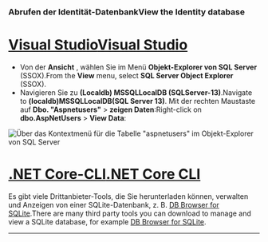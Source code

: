 ### <a name="view-the-identity-database"></a><span data-ttu-id="d2cfc-101">Abrufen der Identität-Datenbank</span><span class="sxs-lookup"><span data-stu-id="d2cfc-101">View the Identity database</span></span>

# <a name="visual-studiotabvisual-studio"></a>[<span data-ttu-id="d2cfc-102">Visual Studio</span><span class="sxs-lookup"><span data-stu-id="d2cfc-102">Visual Studio</span></span>](#tab/visual-studio) 

* <span data-ttu-id="d2cfc-103">Von der **Ansicht** , wählen Sie im Menü **Objekt-Explorer von SQL Server** (SSOX).</span><span class="sxs-lookup"><span data-stu-id="d2cfc-103">From the **View** menu, select **SQL Server Object Explorer** (SSOX).</span></span>
* <span data-ttu-id="d2cfc-104">Navigieren Sie zu **(Localdb) MSSQLLocalDB (SQLServer-13)**.</span><span class="sxs-lookup"><span data-stu-id="d2cfc-104">Navigate to **(localdb)MSSQLLocalDB(SQL Server 13)**.</span></span> <span data-ttu-id="d2cfc-105">Mit der rechten Maustaste auf **Dbo. "Aspnetusers"** > **zeigen Daten**:</span><span class="sxs-lookup"><span data-stu-id="d2cfc-105">Right-click on **dbo.AspNetUsers** > **View Data**:</span></span>

![Über das Kontextmenü für die Tabelle "aspnetusers" im Objekt-Explorer von SQL Server](~/security/authentication/accconfirm/_static/ssox.png)

# <a name="net-core-clitabnetcore-cli"></a>[<span data-ttu-id="d2cfc-107">.NET Core-CLI</span><span class="sxs-lookup"><span data-stu-id="d2cfc-107">.NET Core CLI</span></span>](#tab/netcore-cli)

<span data-ttu-id="d2cfc-108">Es gibt viele Drittanbieter-Tools, die Sie herunterladen können, verwalten und Anzeigen von einer SQLite-Datenbank, z. B. [DB Browser for SQLite](http://sqlitebrowser.org/).</span><span class="sxs-lookup"><span data-stu-id="d2cfc-108">There are many third party tools you can download to manage and view a SQLite database, for example [DB Browser for SQLite](http://sqlitebrowser.org/).</span></span>

------